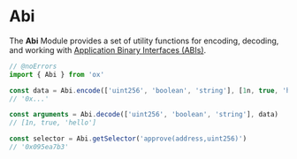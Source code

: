 # Abi

The **Abi** Module provides a set of utility functions for encoding, decoding, and working with [Application Binary Interfaces (ABIs)](https://docs.soliditylang.org/en/latest/abi-spec.html).

```ts twoslash
// @noErrors
import { Abi } from 'ox'

const data = Abi.encode(['uint256', 'boolean', 'string'], [1n, true, 'hello'])
// '0x...'

const arguments = Abi.decode(['uint256', 'boolean', 'string'], data)
// [1n, true, 'hello']

const selector = Abi.getSelector('approve(address,uint256)')
// '0x095ea7b3'
```
